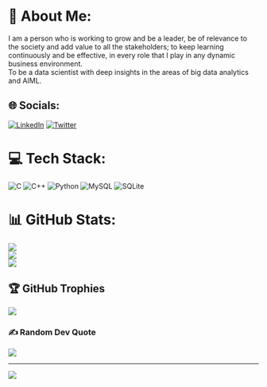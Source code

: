 # 💫 About Me:
I am a person who is working to grow and be a leader, be of relevance to the society and add value to all the stakeholders; to keep learning continuously and be effective, in every role that I play in any dynamic business environment. <br>To be a data scientist with deep insights in the areas of big data analytics and AIML.


## 🌐 Socials:
[![LinkedIn](https://img.shields.io/badge/LinkedIn-%230077B5.svg?logo=linkedin&logoColor=white)](https://linkedin.com/in/https://www.linkedin.com/in/suraj-doraiswamy-9b97ba228) [![Twitter](https://img.shields.io/badge/Twitter-%231DA1F2.svg?logo=Twitter&logoColor=white)](https://twitter.com/https://twitter.com/MeIsWho4?t=C0o__Icx2Yp6rm1BWNN6ww&s=09) 

# 💻 Tech Stack:
![C](https://img.shields.io/badge/c-%2300599C.svg?style=for-the-badge&logo=c&logoColor=white) ![C++](https://img.shields.io/badge/c++-%2300599C.svg?style=for-the-badge&logo=c%2B%2B&logoColor=white) ![Python](https://img.shields.io/badge/python-3670A0?style=for-the-badge&logo=python&logoColor=ffdd54) ![MySQL](https://img.shields.io/badge/mysql-%2300f.svg?style=for-the-badge&logo=mysql&logoColor=white) ![SQLite](https://img.shields.io/badge/sqlite-%2307405e.svg?style=for-the-badge&logo=sqlite&logoColor=white)
# 📊 GitHub Stats:
![](https://github-readme-stats.vercel.app/api?username=SurajDs-git&theme=dark&hide_border=false&include_all_commits=false&count_private=true)<br/>
![](https://github-readme-streak-stats.herokuapp.com/?user=SurajDs-git&theme=dark&hide_border=false)<br/>
![](https://github-readme-stats.vercel.app/api/top-langs/?username=SurajDs-git&theme=dark&hide_border=false&include_all_commits=false&count_private=true&layout=compact)

## 🏆 GitHub Trophies
![](https://github-profile-trophy.vercel.app/?username=SurajDs-git&theme=darkhub&no-frame=false&no-bg=false&margin-w=4)

### ✍️ Random Dev Quote
![](https://quotes-github-readme.vercel.app/api?type=vetical&theme=merko)

---
[![](https://visitcount.itsvg.in/api?id=SurajDs-git&icon=4&color=1)](https://visitcount.itsvg.in)
